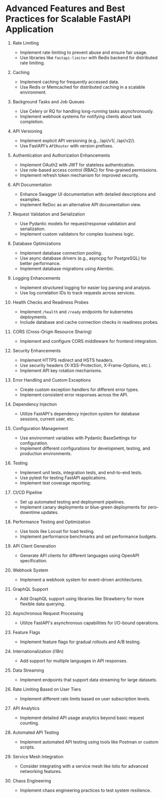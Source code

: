 # Advanced Features and Best Practices for Scalable FastAPI Application

1. Rate Limiting

   - Implement rate limiting to prevent abuse and ensure fair usage.
   - Use libraries like `fastapi-limiter` with Redis backend for distributed rate limiting.

2. Caching

   - Implement caching for frequently accessed data.
   - Use Redis or Memcached for distributed caching in a scalable environment.

3. Background Tasks and Job Queues

   - Use Celery or RQ for handling long-running tasks asynchronously.
   - Implement webhook systems for notifying clients about task completion.

4. API Versioning

   - Implement explicit API versioning (e.g., /api/v1/, /api/v2/).
   - Use FastAPI's `APIRouter` with version prefixes.

5. Authentication and Authorization Enhancements

   - Implement OAuth2 with JWT for stateless authentication.
   - Use role-based access control (RBAC) for fine-grained permissions.
   - Implement refresh token mechanism for improved security.

6. API Documentation

   - Enhance Swagger UI documentation with detailed descriptions and examples.
   - Implement ReDoc as an alternative API documentation view.

7. Request Validation and Serialization

   - Use Pydantic models for request/response validation and serialization.
   - Implement custom validators for complex business logic.

8. Database Optimizations

   - Implement database connection pooling.
   - Use async database drivers (e.g., asyncpg for PostgreSQL) for better performance.
   - Implement database migrations using Alembic.

9. Logging Enhancements

   - Implement structured logging for easier log parsing and analysis.
   - Use log correlation IDs to track requests across services.

10. Health Checks and Readiness Probes

    - Implement `/health` and `/ready` endpoints for kubernetes deployments.
    - Include database and cache connection checks in readiness probes.

11. CORS (Cross-Origin Resource Sharing)

    - Implement and configure CORS middleware for frontend integration.

12. Security Enhancements

    - Implement HTTPS redirect and HSTS headers.
    - Use security headers (X-XSS-Protection, X-Frame-Options, etc.).
    - Implement API key rotation mechanisms.

13. Error Handling and Custom Exceptions

    - Create custom exception handlers for different error types.
    - Implement consistent error responses across the API.

14. Dependency Injection

    - Utilize FastAPI's dependency injection system for database sessions, current user, etc.

15. Configuration Management

    - Use environment variables with Pydantic BaseSettings for configuration.
    - Implement different configurations for development, testing, and production environments.

16. Testing

    - Implement unit tests, integration tests, and end-to-end tests.
    - Use pytest for testing FastAPI applications.
    - Implement test coverage reporting.

17. CI/CD Pipeline

    - Set up automated testing and deployment pipelines.
    - Implement canary deployments or blue-green deployments for zero-downtime updates.

18. Performance Testing and Optimization

    - Use tools like Locust for load testing.
    - Implement performance benchmarks and set performance budgets.

19. API Client Generation

    - Generate API clients for different languages using OpenAPI specification.

20. Webhook System

    - Implement a webhook system for event-driven architectures.

21. GraphQL Support

    - Add GraphQL support using libraries like Strawberry for more flexible data querying.

22. Asynchronous Request Processing

    - Utilize FastAPI's asynchronous capabilities for I/O-bound operations.

23. Feature Flags

    - Implement feature flags for gradual rollouts and A/B testing.

24. Internationalization (i18n)

    - Add support for multiple languages in API responses.

25. Data Streaming

    - Implement endpoints that support data streaming for large datasets.

26. Rate Limiting Based on User Tiers

    - Implement different rate limits based on user subscription levels.

27. API Analytics

    - Implement detailed API usage analytics beyond basic request counting.

28. Automated API Testing

    - Implement automated API testing using tools like Postman or custom scripts.

29. Service Mesh Integration

    - Consider integrating with a service mesh like Istio for advanced networking features.

30. Chaos Engineering
    - Implement chaos engineering practices to test system resilience.
